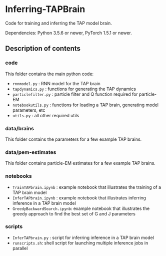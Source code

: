 # Inferring-TAPBrain
Code for training and inferring the TAP model brain.  

Dependencies: Python 3.5.6 or newer, PyTorch 1.5.1 or newer. 

## Description of contents
### code
This folder contains the main python code: 
- `rnnmodel.py` : RNN model for the TAP brain
- `tapdynamics.py` : functions for generating the TAP dynamics
- `particlefilter.py` : particle filter and Q function required for particle-EM
- `notebookutils.py` : functions for loading a TAP brain, generating model parameters, etc
- `utils.py` : all other required utils

### data/brains
This folder contains the parameters for a few example TAP brains.

### data/pem-estimates
This folder contains particle-EM estimates for a few example TAP brains.

### notebooks
- `TrainTAPbrain.ipynb` : example notebook that illustrates the training of a TAP brain model
- `InferTAPbrain.ipynb` : example notebook that illustrates inferring inference in a TAP brain model
- `GreedyBackwardSearch.ipynb`: example notebook that illustrates the greedy approach to find the best set of G and J parameters

### scripts
- `InferTAPbrain.py` : script for inferring inference in a TAP brain model
- `runscripts.sh`: shell script for launching multiple inference jobs in parallel
